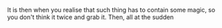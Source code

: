It is then when you realise that such thing has to contain some magic, so you don't think it twice and grab it. Then, all at the sudden 
